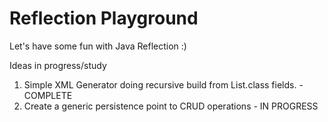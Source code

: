 # Reflection Playground

Let's have some fun with Java Reflection :)

Ideas in progress/study

1) Simple XML Generator doing recursive build from List.class fields. - COMPLETE
2) Create a generic persistence point to CRUD operations - IN PROGRESS 
